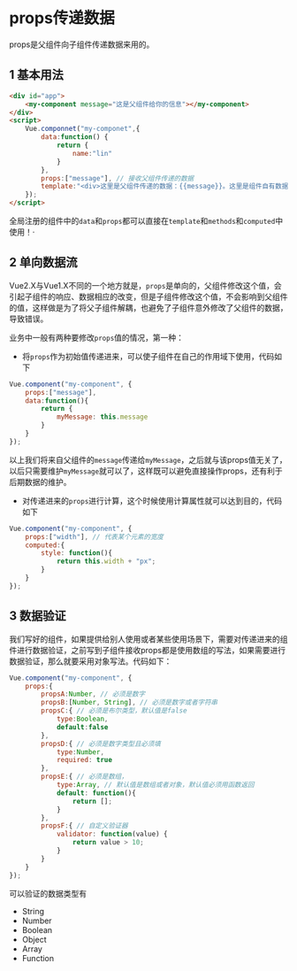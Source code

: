 # props传递数据

props是父组件向子组件传递数据来用的。

## 1 基本用法

```html
<div id="app">
    <my-component message="这是父组件给你的信息"></my-component>
</div>
<script>
    Vue.componnet("my-componet",{
        data:function() {
            return {
                name:"lin"
            }
        },
        props:["message"], // 接收父组件传递的数据
        template:"<div>这里是父组件传递的数据：{{message}}。这里是组件自有数据:{{name}}</div>"
    });
</script>
```

全局注册的组件中的`data`和`props`都可以直接在`template`和`methods`和`computed`中使用！·

## 2 单向数据流

Vue2.X与Vue1.X不同的一个地方就是，`props`是单向的，父组件修改这个值，会引起子组件的响应、数据相应的改变，但是子组件修改这个值，不会影响到父组件的值，这样做是为了将父子组件解耦，也避免了子组件意外修改了父组件的数据，导致错误。

业务中一般有两种要修改`props`值的情况，第一种：

- 将`props`作为初始值传递进来，可以使子组件在自己的作用域下使用，代码如下

```javascript
Vue.component("my-component", {
    props:["message"],
    data:function(){
        return {
            myMessage: this.message
        }
    }
});
```

以上我们将来自父组件的`message`传递给`myMessage`，之后就与该props值无关了，以后只需要维护`myMessage`就可以了，这样既可以避免直接操作props，还有利于后期数据的维护。

- 对传递进来的`props`进行计算，这个时候使用计算属性就可以达到目的，代码如下

```javascript
Vue.component("my-component", {
    props:["width"], // 代表某个元素的宽度
    computed:{
        style: function(){
            return this.width + "px";
        }
    }
});
```
## 3 数据验证

我们写好的组件，如果提供给别人使用或者某些使用场景下，需要对传递进来的组件进行数据验证，之前写到子组件接收props都是使用数组的写法，如果需要进行数据验证，那么就要采用对象写法。代码如下：

```javascript
Vue.component("my-component", {
    props:{
        propsA:Number, // 必须是数字
        propsB:[Number, String], // 必须是数字或者字符串
        propsC:{ // 必须是布尔类型，默认值是false
            type:Boolean,
            default:false
        },
        propsD:{ // 必须是数字类型且必须填
            type:Number,
            required: true
        },
        propsE:{ // 必须是数组，
            type:Array, // 默认值是数组或者对象，默认值必须用函数返回
            default: function(){
                return [];
            }
        },
        propsF:{ // 自定义验证器
            validator: function(value) {
                return value > 10;
            }
        }
    }
});
```
可以验证的数据类型有

- String
- Number
- Boolean
- Object
- Array
- Function